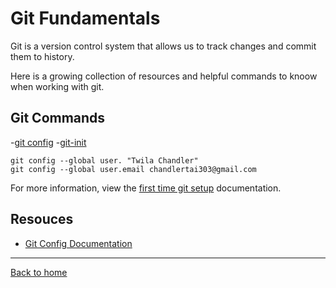 # Git Fundamentals

Git is a version control system that allows us to track changes and commit them to history.

Here is a growing collection of resources and helpful commands to knoow when working with git.

## Git Commands
-[git config](./commands/Config.md)
-[git-init](./commands/INIT.md)
```
git config --global user. "Twila Chandler"
git config --global user.email chandlertai303@gmail.com
```

For more information, view the [first time git setup](https://git-scm.com/book/en/v2/Getting-Started-First-Time-Git-Setup) documentation.

## Resouces

- [Git Config Documentation](https://git-scm.com/docs/git-config)

---

[Back to home](../README.md)

